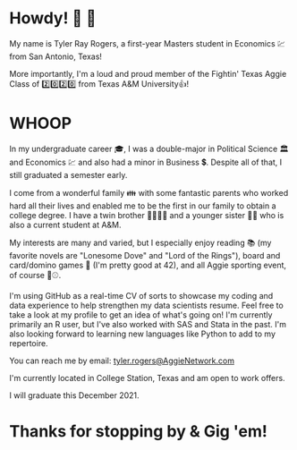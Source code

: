 # Howdy! 👋 🤠
My name is Tyler Ray Rogers, a first-year Masters student in Economics :chart: from San Antonio, Texas!

More importantly, I'm a loud and proud member of the Fightin' Texas Aggie Class of 2️⃣0️⃣2️⃣0️⃣ from Texas A&M University👍!
# WHOOP
In my undergraduate career :mortar_board:, I was a double-major in Political Science 🏛️ and Economics 💹 and also had a minor in Business 💲. Despite all of that, I still graduated a semester early.

I come from a wonderful family 👪 with some fantastic parents who worked hard all their lives and enabled me to be the first in our family to obtain a college degree. I have a twin brother 👨‍👩‍👦‍👦 and a younger sister 👱‍♀️ who is also a current student at A&M.

My interests are many and varied, but I especially enjoy reading 📚 (my favorite novels are "Lonesome Dove" and "Lord of the Rings"), board and card/domino games 🎲 (I'm pretty good at 42), and all Aggie sporting event, of course 🏈⚾.

I'm using GitHub as a real-time CV of sorts to showcase my coding and data experience to help strengthen my data scientists resume. Feel free to take a look at my profile to get an idea of what's going on! I'm currently primarily an R user, but I've also worked with SAS and Stata in the past. I'm also looking forward to learning new languages like Python to add to my repertoire.

You can reach me by email: tyler.rogers@AggieNetwork.com

I'm currently located in College Station, Texas and am open to work offers.

I will graduate this December 2021.

# Thanks for stopping by & Gig 'em!
